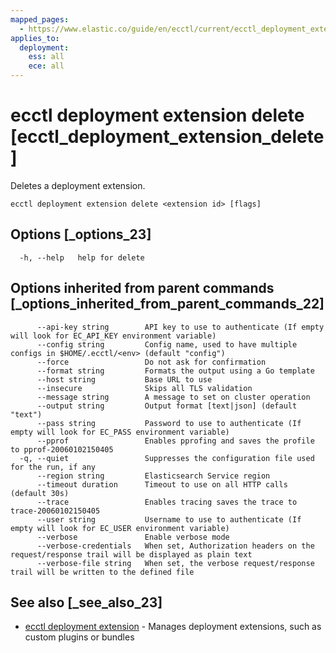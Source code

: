 ```yaml
---
mapped_pages:
  - https://www.elastic.co/guide/en/ecctl/current/ecctl_deployment_extension_delete.html
applies_to:
  deployment:
    ess: all
    ece: all
---
```


# ecctl deployment extension delete [ecctl_deployment_extension_delete]

Deletes a deployment extension.

```
ecctl deployment extension delete <extension id> [flags]
```


## Options [_options_23]

```
  -h, --help   help for delete
```


## Options inherited from parent commands [_options_inherited_from_parent_commands_22]

```
      --api-key string        API key to use to authenticate (If empty will look for EC_API_KEY environment variable)
      --config string         Config name, used to have multiple configs in $HOME/.ecctl/<env> (default "config")
      --force                 Do not ask for confirmation
      --format string         Formats the output using a Go template
      --host string           Base URL to use
      --insecure              Skips all TLS validation
      --message string        A message to set on cluster operation
      --output string         Output format [text|json] (default "text")
      --pass string           Password to use to authenticate (If empty will look for EC_PASS environment variable)
      --pprof                 Enables pprofing and saves the profile to pprof-20060102150405
  -q, --quiet                 Suppresses the configuration file used for the run, if any
      --region string         Elasticsearch Service region
      --timeout duration      Timeout to use on all HTTP calls (default 30s)
      --trace                 Enables tracing saves the trace to trace-20060102150405
      --user string           Username to use to authenticate (If empty will look for EC_USER environment variable)
      --verbose               Enable verbose mode
      --verbose-credentials   When set, Authorization headers on the request/response trail will be displayed as plain text
      --verbose-file string   When set, the verbose request/response trail will be written to the defined file
```


## See also [_see_also_23]

* [ecctl deployment extension](/reference/ecctl_deployment_extension.md)	 - Manages deployment extensions, such as custom plugins or bundles

